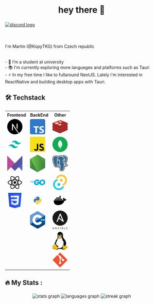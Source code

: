 <h1 align="center">hey there 👋</h1>

###

<div align="left">
  <a href="https://discord.gg/ZtjNUMHm8C" target="_blank">
    <img src="https://raw.githubusercontent.com/maurodesouza/profile-readme-generator/master/src/assets/icons/social/discord/default.svg" width="37" height="25" alt="discord logo"  />
  </a>
</div>

###

<br clear="both">

<p align="left">I'm Martin (@KopyTKG) from Czech republic<br><br><br>- 🔭 I’m a student at university<br>- 📚 I'm currently exploring more langueges and platforms such as Tauri <br>- ⚡ In my free time I like to fullaround NextJS. Lately i'm interested in ReactNative and building desktop apps with Tauri.</p>

###

<h2 align="left">🛠 Techstack</h2>

###

<table align="center">
<tr>
 <th> Frontend </th>
 <th> BackEnd </th>
 <th> Other </th>
</tr>
<tr>
    <td><img src="./assets/next.svg" alt="" style="width:50px;"/></td>
    <td><img src="./assets/ts.svg" alt="" style="width:50px;"/></td>
    <td><img src="./assets/redis.svg" alt="" style="width:50px;"/></td>
</tr>
<tr>
    <td><img src="./assets/tailwind.svg" alt="" style="width:50px;"/></td>
    <td><img src="./assets/js.png" alt="" style="width:50px;"/></td>
    <td><img src="./assets/mongo.svg" alt="" style="width:50px;"/></td>
</tr>
<tr>
    <td><img src="./assets/framer-motion.svg" alt="" style="width:50px;"/></td>
    <td><img src="./assets/node.png" alt="" style="width:50px;"/></td>
    <td><img src="./assets/postgres.png" alt="" style="width:50px;"/></td>
</tr>
<tr>
    <td><img src="./assets/react.svg" alt="" style="width:50px;"/></td>
    <td><img src="./assets/go.png" alt="" style="width:50px;"/></td>
    <td><img src="./assets/tauri.svg" alt="" style="width:50px;"/></td>
</tr>
<tr>
    <td><img src="./assets/css.png" alt="" style="width:50px;"/></td>
    <td><img src="./assets/python.svg" alt="" style="width:50px;"/></td>
    <td><img src="./assets/docker.svg" alt="" style="width:50px;"/></td>
</tr>
<tr>
    <td></td>
    <td><img src="./assets/cpp.png" alt="" style="width:50px;"/></td>
    <td><img src="./assets/ansible.png" alt="" style="width:50px;"/></td>
</tr>
<tr>
    <td></td>
    <td></td>
    <td><img src="./assets/tux.png" alt="" style="width:50px;"/></td>
</tr>
<tr>
    <td></td>
    <td></td>
    <td><img src="./assets/git.png" alt="" style="width:50px;"/></td>
</tr>
</table>


###

<h2 align="left">🔥   My Stats :</h2>

###

<div align="center">
  <img src="https://github-readme-stats.vercel.app/api?username=KopyTKG&hide_title=true&hide_rank=false&show_icons=true&include_all_commits=true&count_private=true&disable_animations=false&theme=radical&locale=en&hide_border=false&order=1" height="220" alt="stats graph"  />
  <img src="https://github-readme-stats.vercel.app/api/top-langs?username=KopyTKG&locale=en&hide_title=false&layout=compact&card_width=320&langs_count=6&theme=radical&hide_border=false&order=2" height="220" alt="languages graph"  />
  <img src="https://streak-stats.demolab.com?user=KopyTKG&locale=en&mode=daily&theme=radical&hide_border=false&border_radius=5&order=3" height="220" alt="streak graph"  />
</div>

###
